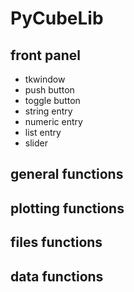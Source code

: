 # PyCubeLib



## front panel

- tkwindow
- push button
- toggle button
- string entry
- numeric entry
- list entry
- slider



## general functions



## plotting functions



## files functions



## data functions



